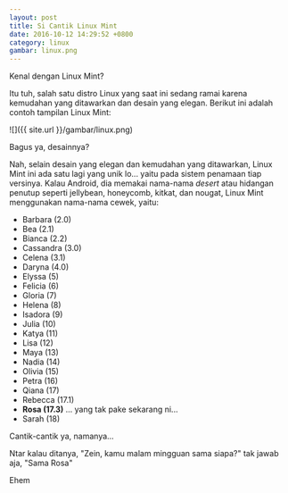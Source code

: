 ```yaml
---
layout: post
title: Si Cantik Linux Mint
date: 2016-10-12 14:29:52 +0800
category: linux
gambar: linux.png
---
```


Kenal dengan Linux Mint?

Itu tuh, salah satu distro Linux yang saat ini sedang ramai karena kemudahan yang ditawarkan dan desain yang elegan. Berikut ini adalah contoh tampilan Linux Mint:

![]({{ site.url }}/gambar/linux.png)

<!-- more -->

Bagus ya, desainnya?

Nah, selain desain yang elegan dan kemudahan yang ditawarkan, Linux Mint ini ada satu lagi yang unik lo... yaitu pada sistem penamaan tiap versinya. Kalau Android, dia memakai nama-nama _desert_ atau hidangan penutup seperti jellybean, honeycomb, kitkat, dan nougat, Linux Mint menggunakan nama-nama cewek, yaitu:

* Barbara (2.0)
* Bea (2.1)
* Bianca (2.2)
* Cassandra (3.0)
* Celena (3.1)
* Daryna (4.0)
* Elyssa (5)
* Felicia (6)
* Gloria (7)
* Helena (8)
* Isadora (9)
* Julia (10)
* Katya (11)
* Lisa (12)
* Maya (13)
* Nadia (14)
* Olivia (15)
* Petra (16)
* Qiana (17)
* Rebecca (17.1)
* **Rosa (17.3)** ... yang tak pake sekarang ni...
* Sarah (18)

Cantik-cantik ya, namanya...

Ntar kalau ditanya, "Zein, kamu malam mingguan sama siapa?" tak jawab aja, "Sama Rosa"

Ehem